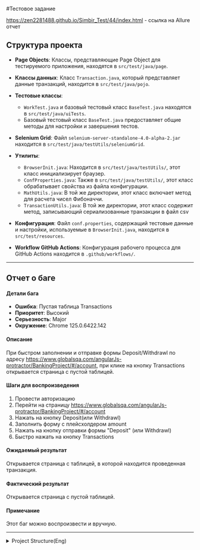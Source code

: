 #Тестовое задание

https://zen2281488.github.io/Simbir_Test/44/index.html -  ссылка на Allure отчет

## Структура проекта

- **Page Objects**: Классы, представляющие Page Object для тестируемого приложения, находятся в `src/test/java/page`.

- **Классы данных**: Класс `Transaction.java`, который представляет данные транзакций, находится в `src/test/java/pojo`.

- **Тестовые классы**:
  - `WorkTest.java` и базовый тестовый класс `BaseTest.java` находятся в `src/test/java/uiTests`.
  - Базовый тестовый класс `BaseTest.java` предоставляет общие методы для настройки и завершения тестов.

- **Selenium Grid**: Файл `selenium-server-standalone-4.0-alpha-2.jar` находится в `src/test/java/testUtils/seleniumGrid`.

- **Утилиты**:
  - `BrowserInit.java`: Находится в `src/test/java/testUtils/`, этот класс инициализирует браузер.
  - `ConfProperties.java`: Также в `src/test/java/testUtils/`, этот класс обрабатывает свойства из файла конфигурации.
  - `MathUtils.java`: В той же директории, этот класс включает метод для расчета чисел Фибоначчи.
  - `TransactionUtils.java`: В той же директории, этот класс содержит метод, записывающий сериализованные транзакции в файл csv

- **Конфигурация**: Файл `conf.properties`, содержащий тестовые данные и настройки, используемые в `BrowserInit.java`, находится в `src/test/resources`.

- **Workflow GitHub Actions**: Конфигурация рабочего процесса для GitHub Actions находится в `.github/workflows/`.

---

## Отчет о баге

#### Детали бага

- **Ошибка**: Пустая таблица Transactions
- **Приоритет**: Высокий
- **Серьезность**: Major
- **Окружение**: Chrome 125.0.6422.142

#### Описание

При быстром заполнении и отправке формы Deposit/Withdrawl по адресу https://www.globalsqa.com/angularJs-protractor/BankingProject/#/account, при клике на кнопку Transactions открывается страница с пустой таблицей.

#### Шаги для воспроизведения

1. Провести авторизацию
2. Перейти на страницу https://www.globalsqa.com/angularJs-protractor/BankingProject/#/account
3. Нажать на кнопку Deposit(или Withdrawl)
4. Заполнить форму с плейсхолдером amount
5. Нажать на кнопку отправки формы "Deposit" (или Withdrawl)
6. Быстро нажать на кнопку Transactions

#### Ожидаемый результат

Открывается страница с таблицей, в которой находится проведенная транзакция.

#### Фактический результат

Открывается страница с пустой таблицей.

#### Примечание

Этот баг можно воспроизвести и вручную.




---
<details>
<summary>Project Structure(Eng)</summary>

## Project Structure

- **Page Objects**: Classes representing Page Objects for the tested application are located in `src/test/java/page`.

- **Data Classes**: The `Transaction.java` class, representing transaction data, is located in `src/test/java/pojo`.

- **Test Classes**:
  - `WorkTest.java` and the base test class `BaseTest.java` are located in `src/test/java/uiTests`.
  - The base test class `BaseTest.java` provides common methods for test setup and teardown.

- **Selenium Grid**: The file `selenium-server-standalone-4.0-alpha-2.jar` is located in `src/test/java/testUtils/seleniumGrid`.

- **Utilities**:
  - `BrowserInit.java`: Located in `src/test/java/testUtils/`, this class initializes the browser.
  - `ConfProperties.java`: Also in `src/test/java/testUtils/`, this class handles properties from the configuration file.
  - `MathUtils.java`: In the same directory, this class includes a method for calculating Fibonacci numbers.
  - `TransactionUtils.java`: In the same directory, this class contains a method for writing serialized transactions to a csv file.

- **Configuration**: The `conf.properties` file, containing test data and settings used in `BrowserInit.java`, is located in `src/test/resources`.

- **GitHub Actions Workflow**: The workflow configuration for GitHub Actions is located in `.github/workflows/`.

---

## Bug Report

#### Bug Details

- **Error**: Empty Transactions Table
- **Priority**: High
- **Severity**: Major
- **Environment**: Chrome 125.0.6422.142

#### Description

When quickly filling and submitting the Deposit/Withdrawal form at https://www.globalsqa.com/angularJs-protractor/BankingProject/#/account, clicking the Transactions button opens a page with an empty table.

#### Steps to Reproduce

1. Log in
2. Go to the page https://www.globalsqa.com/angularJs-protractor/BankingProject/#/account
3. Click the Deposit (or Withdrawal) button
4. Fill out the form with the amount placeholder
5. Click the "Deposit" (or Withdrawal) form submission button
6. Quickly click the Transactions button

#### Expected Result

A page with a table containing the transaction should open.

#### Actual Result

A page with an empty table opens.

#### Note

This bug can be reproduced manually.
</details>
